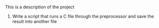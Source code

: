This is a description of the project

1. Write a script that runs a C file through the preprocessor and save the result into another file
